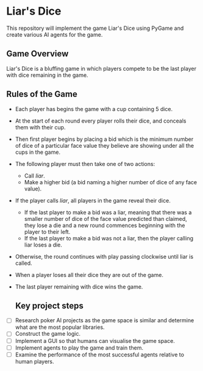 # Liar's Dice 
This repository will implement the game Liar's Dice using PyGame and create various AI agents for the game.

## Game Overview
Liar's Dice is a bluffing game in which players compete to be the last player with dice remaining in the game. 

## Rules of the Game
- Each player has begins the game with a cup containing 5 dice.
- At the start of each round every player rolls their dice, and conceals them with their cup.
- Then first player begins by placing a bid which is the minimum number of dice of a particular face value they believe are showing under all the cups in the game.
- The following player must then take one of two actions:
  - Call *liar*.
  - Make a higher bid (a bid naming a higher number of dice of any face value).
- If the player calls *liar*, all players in the game reveal their dice.
  - If the last player to make a bid was a liar, meaning that there was a smaller number of dice of the face value predicted than claimed, they lose a die and a new round commences beginning with the player to their left.
  - If the last player to make a bid was not a liar, then the player calling liar loses a die.
- Otherwise, the round continues with play passing clockwise until liar is called.
- When a player loses all their dice they are out of the game.
- The last player remaining with dice wins the game.

  ## Key project steps
 - [ ] Research poker AI projects as the game space is similar and determine what are the most popular libraries.
 - [ ] Construct the game logic.
 - [ ] Implement a GUI so that humans can visualise the game space. 
 - [ ] Implement agents to play the game and train them.
 - [ ] Examine the performance of the most successful agents relative to human players. 
